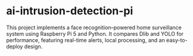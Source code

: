 # ai-intrusion-detection-pi
This project implements a face recognition–powered home surveillance system using Raspberry Pi 5 and Python. It compares Dlib and YOLO for performance, featuring real-time alerts, local processing, and an easy-to-deploy design.
